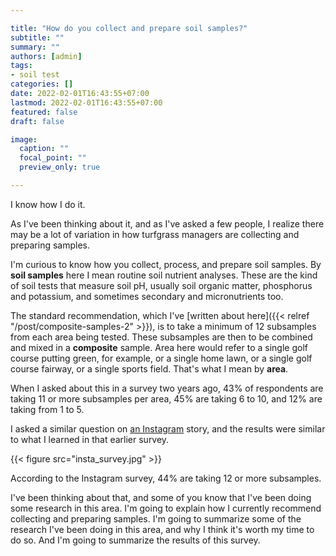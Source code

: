 ```yaml
---

title: "How do you collect and prepare soil samples?"
subtitle: ""
summary: ""
authors: [admin]
tags: 
- soil test
categories: []
date: 2022-02-01T16:43:55+07:00
lastmod: 2022-02-01T16:43:55+07:00
featured: false
draft: false

image:
  caption: ""
  focal_point: ""
  preview_only: true

---
```


I know how I do it. 

As I've been thinking about it, and as I've asked a few people, I realize there may be a lot of variation in how turfgrass managers are collecting and preparing samples. 

I'm curious to know how you collect, process, and prepare soil samples. By <strong>soil samples</strong> here I mean routine soil nutrient analyses. These are the kind of soil tests that measure soil pH, usually soil organic matter, phosphorus and potassium, and sometimes secondary and micronutrients too.

The standard recommendation, which I've [written about here]({{< relref "/post/composite-samples-2" >}}), is to take a minimum of 12 subsamples from each area being tested. These subsamples are then to be combined and mixed in a **composite** sample. Area here would refer to a single golf course putting green, for example, or a single home lawn, or a single golf course fairway, or a single sports field. That's what I mean by **area**.

When I asked about this in a survey two years ago, 43% of respondents are taking 11 or more subsamples per area, 45% are taking 6 to 10, and 12% are taking from 1 to 5.

I asked a similar question on [an Instagram](https://www.instagram.com/asianturfgrass/) story, and the results were similar to what I learned in that earlier survey. 

{{< figure src="insta_survey.jpg" >}}

According to the Instagram survey, 44% are taking 12 or more subsamples.

I've been thinking about that, and some of you know that I've been doing some research in this area. I'm going to explain how I currently recommend collecting and preparing samples. I'm going to summarize some of the research I've been doing in this area, and why I think it's worth my time to do so. And I'm going to summarize the results of this survey. 
